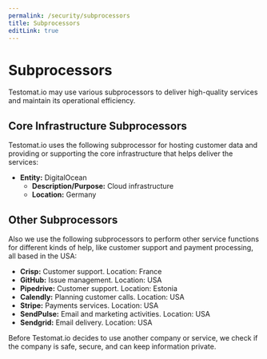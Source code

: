 ```yaml
---
permalink: /security/subprocessors
title: Subprocessors
editLink: true
---
```


# Subprocessors

Testomat.io may use various subprocessors to deliver high-quality services and maintain its operational efficiency. 

## Core Infrastructure Subprocessors

Testomat.io uses the following subprocessor for hosting customer data and providing or supporting the core infrastructure that helps deliver the services:
- **Entity:** DigitalOcean
  - **Description/Purpose:** Cloud infrastructure
  - **Location:** Germany

## Other Subprocessors

Also we use the following subprocessors to perform other service functions for different kinds of help, like customer support and payment processing, all based in the USA:

- **Crisp:** Customer support. Location: France
- **GitHub:** Issue management. Location: USA
- **Pipedrive:** Customer support. Location: Estonia
- **Calendly:** Planning customer calls. Location: USA
- **Stripe:** Payments services. Location: USA
- **SendPulse:** Email and marketing activities. Location: USA
- **Sendgrid:** Email delivery. Location: USA

Before Testomat.io decides to use another company or service, we check if the company is safe, secure, and can keep information private.